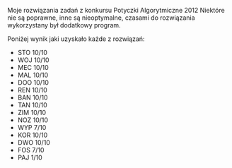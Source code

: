Moje rozwiązania zadań z konkursu Potyczki Algorytmiczne 2012
Niektóre nie są poprawne, inne są nieoptymalne, czasami do rozwiązania wykorzystany był dodatkowy program.

Poniżej wynik jaki uzyskało każde z rozwiązań:
- STO 10/10
- WOJ 10/10
- MEC 10/10
- MAL 10/10
- DOO 10/10
- REN 10/10
- BAN 10/10
- TAN 10/10
- ZIM 10/10
- NOZ 10/10
- WYP 7/10
- KOR 10/10
- DWO 10/10
- FOS 7/10
- PAJ 1/10
